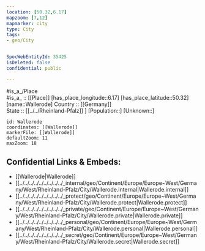 ```yaml
---
location: [50.32,6.17] 
mapzoom: [7,12] 
mapmarker: city 
type: City
tags:
- geo/City


SpocWebEntityId: 35425
isDeleted: false
confidential: public

---
```

#is_a_/Place  
#is_a_ :: [[Place]] 
[has_place_longitude::6.17] 
[has_place_latitude::50.32] 
[name::Wallerode] 
Country :: [[Germany]]  
State :: [[../../Rheinland-Pfalz]] ] 
[Population::] 
[Unknown::] 


```leaflet
id: Wallerode
coordinates: [[Wallerode]] 
markerFile: [[Wallerode]] 
defaultZoom: 11 
maxZoom: 18
```


## Confidential Links & Embeds: 
- [[Wallerode|Wallerode]]  
- [[../../../../../../../../../_internal/geo/Continent/Europe/Europe~West/Germany/West/Rheinland-Pfalz/City/Wallerode.internal|Wallerode.internal]] 
- [[../../../../../../../../../_protect/geo/Continent/Europe/Europe~West/Germany/West/Rheinland-Pfalz/City/Wallerode.protect|Wallerode.protect]] 
- [[../../../../../../../../../_private/geo/Continent/Europe/Europe~West/Germany/West/Rheinland-Pfalz/City/Wallerode.private|Wallerode.private]] 
- [[../../../../../../../../../_personal/geo/Continent/Europe/Europe~West/Germany/West/Rheinland-Pfalz/City/Wallerode.personal|Wallerode.personal]] 
- [[../../../../../../../../../_secret/geo/Continent/Europe/Europe~West/Germany/West/Rheinland-Pfalz/City/Wallerode.secret|Wallerode.secret]] 
